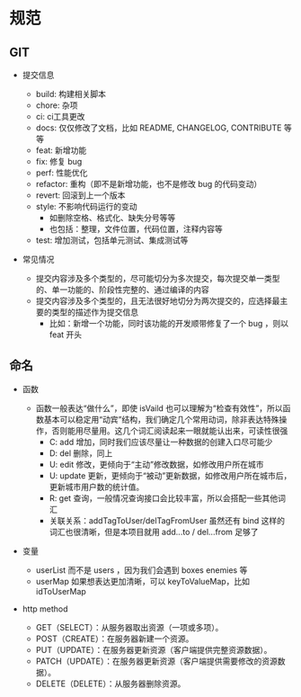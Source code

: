 # 规范

## GIT

- 提交信息
  - build: 构建相关脚本
  - chore: 杂项
  - ci: ci工具更改
  - docs: 仅仅修改了文档，比如 README, CHANGELOG, CONTRIBUTE 等等
  - feat: 新增功能
  - fix: 修复 bug
  - perf: 性能优化
  - refactor: 重构（即不是新增功能，也不是修改 bug 的代码变动）
  - revert: 回滚到上一个版本
  - style: 不影响代码运行的变动
    - 如删除空格、格式化、缺失分号等等
    - 也包括：整理，文件位置，代码位置，注释内容等
  - test: 增加测试，包括单元测试、集成测试等

- 常见情况
  - 提交内容涉及多个类型的，尽可能切分为多次提交，每次提交单一类型的、单一功能的、阶段性完整的、通过编译的内容
  - 提交内容涉及多个类型的，且无法很好地切分为两次提交的，应选择最主要的类型的描述作为提交信息
    - 比如：新增一个功能，同时该功能的开发顺带修复了一个 bug ，则以 feat 开头

## 命名

- 函数
  - 函数一般表达“做什么”，即使 isVaild 也可以理解为“检查有效性”，所以函数基本可以稳定用“动宾”结构，我们确定几个常用动词，除非表达特殊操作，否则能用尽量用。这几个词汇阅读起来一眼就能认出来，可读性很强
    - C: add 增加，同时我们应该尽量让一种数据的创建入口尽可能少
    - D: del 删除，同上
    - U: edit 修改，更倾向于“主动”修改数据，如修改用户所在城市
    - U: update 更新，更倾向于“被动”更新数据，如修改用户所在城市后，更新城市用户数的统计值。
    - R: get 查询，一般情况查询接口会比较丰富，所以会搭配一些其他词汇
    - 关联关系：addTagToUser/delTagFromUser 虽然还有 bind 这样的词汇也很清晰，但是本项目就用 add...to / del...from 足够了
- 变量

  - userList 而不是 users ，因为我们会遇到 boxes enemies 等
  - userMap 如果想表达更加清晰，可以 keyToValueMap，比如 idToUserMap

- http method
  - GET（SELECT）：从服务器取出资源（一项或多项）。
  - POST（CREATE）：在服务器新建一个资源。
  - PUT（UPDATE）：在服务器更新资源（客户端提供完整资源数据）。
  - PATCH（UPDATE）：在服务器更新资源（客户端提供需要修改的资源数据）。
  - DELETE（DELETE）：从服务器删除资源。
